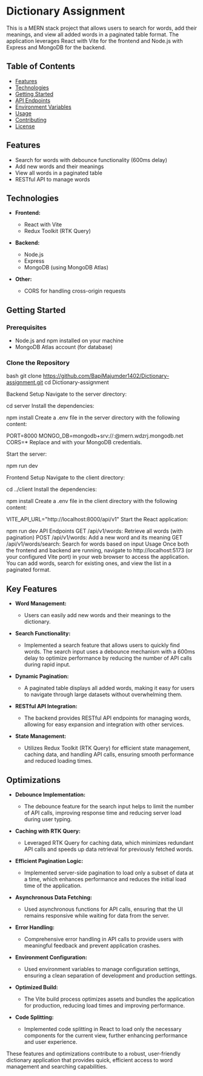 # Dictionary Assignment

This is a MERN stack project that allows users to search for words, add their meanings, and view all added words in a paginated table format. The application leverages React with Vite for the frontend and Node.js with Express and MongoDB for the backend.

## Table of Contents

- [Features](#features)
- [Technologies](#technologies)
- [Getting Started](#getting-started)
- [API Endpoints](#api-endpoints)
- [Environment Variables](#environment-variables)
- [Usage](#usage)
- [Contributing](#contributing)
- [License](#license)

## Features

- Search for words with debounce functionality (600ms delay)
- Add new words and their meanings
- View all words in a paginated table
- RESTful API to manage words

## Technologies

- **Frontend:**
  - React with Vite
  - Redux Toolkit (RTK Query)

- **Backend:**
  - Node.js
  - Express
  - MongoDB (using MongoDB Atlas)

- **Other:**
  - CORS for handling cross-origin requests

## Getting Started

### Prerequisites

- Node.js and npm installed on your machine
- MongoDB Atlas account (for database)

### Clone the Repository

bash
git clone https://github.com/BapiMajumder1402/Dictionary-assignment.git
cd Dictionary-assignment

Backend Setup
Navigate to the server directory:

cd server
Install the dependencies:

npm install
Create a .env file in the server directory with the following content:

PORT=8000
MONGO_DB=mongodb+srv://<username>:<password>@mern.wdzrj.mongodb.net
CORS=*
Replace <username> and <password> with your MongoDB credentials.

Start the server:

npm run dev


Frontend Setup
Navigate to the client directory:

cd ../client
Install the dependencies:

npm install
Create a .env file in the client directory with the following content:

VITE_API_URL="http://localhost:8000/api/v1"
Start the React application:

npm run dev
API Endpoints
GET /api/v1/words: Retrieve all words (with pagination)
POST /api/v1/words: Add a new word and its meaning
GET /api/v1/words/search: Search for words based on input
Usage
Once both the frontend and backend are running, navigate to http://localhost:5173 (or your configured Vite port) in your web browser to access the application. You can add words, search for existing ones, and view the list in a paginated format.

## Key Features

- **Word Management:** 
  - Users can easily add new words and their meanings to the dictionary.
  
- **Search Functionality:** 
  - Implemented a search feature that allows users to quickly find words. The search input uses a debounce mechanism with a 600ms delay to optimize performance by reducing the number of API calls during rapid input.

- **Dynamic Pagination:** 
  - A paginated table displays all added words, making it easy for users to navigate through large datasets without overwhelming them.

- **RESTful API Integration:** 
  - The backend provides RESTful API endpoints for managing words, allowing for easy expansion and integration with other services.

- **State Management:** 
  - Utilizes Redux Toolkit (RTK Query) for efficient state management, caching data, and handling API calls, ensuring smooth performance and reduced loading times.

## Optimizations

- **Debounce Implementation:**
  - The debounce feature for the search input helps to limit the number of API calls, improving response time and reducing server load during user typing.

- **Caching with RTK Query:**
  - Leveraged RTK Query for caching data, which minimizes redundant API calls and speeds up data retrieval for previously fetched words.

- **Efficient Pagination Logic:**
  - Implemented server-side pagination to load only a subset of data at a time, which enhances performance and reduces the initial load time of the application.

- **Asynchronous Data Fetching:**
  - Used asynchronous functions for API calls, ensuring that the UI remains responsive while waiting for data from the server.

- **Error Handling:**
  - Comprehensive error handling in API calls to provide users with meaningful feedback and prevent application crashes.

- **Environment Configuration:**
  - Used environment variables to manage configuration settings, ensuring a clean separation of development and production settings.

- **Optimized Build:**
  - The Vite build process optimizes assets and bundles the application for production, reducing load times and improving performance.

- **Code Splitting:**
  - Implemented code splitting in React to load only the necessary components for the current view, further enhancing performance and user experience.

These features and optimizations contribute to a robust, user-friendly dictionary application that provides quick, efficient access to word management and searching capabilities.

